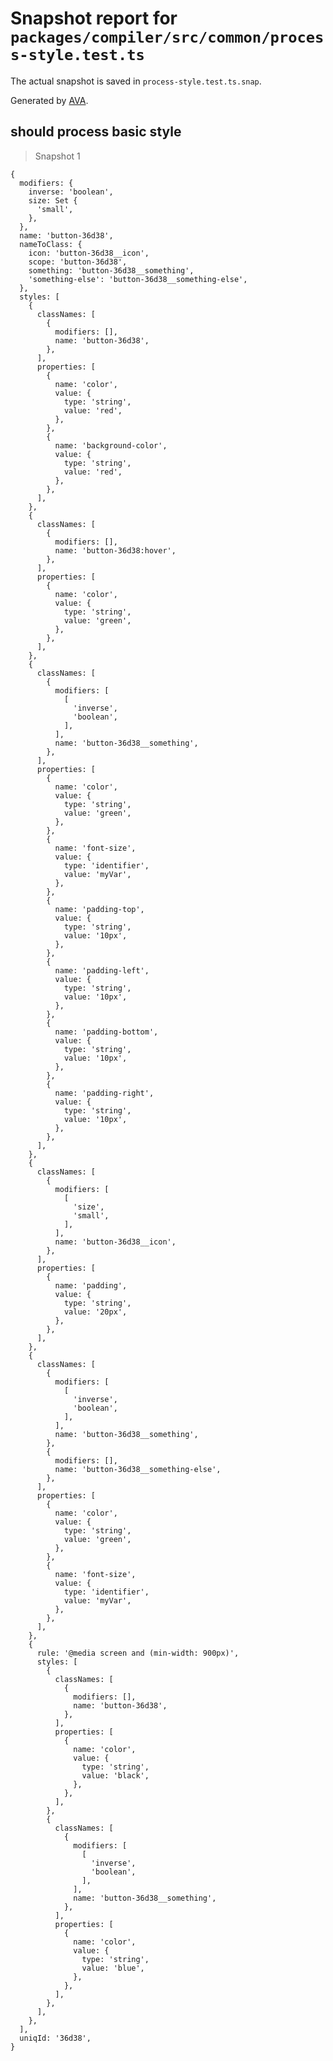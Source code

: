 # Snapshot report for `packages/compiler/src/common/process-style.test.ts`

The actual snapshot is saved in `process-style.test.ts.snap`.

Generated by [AVA](https://ava.li).

## should process basic style

> Snapshot 1

    {
      modifiers: {
        inverse: 'boolean',
        size: Set {
          'small',
        },
      },
      name: 'button-36d38',
      nameToClass: {
        icon: 'button-36d38__icon',
        scope: 'button-36d38',
        something: 'button-36d38__something',
        'something-else': 'button-36d38__something-else',
      },
      styles: [
        {
          classNames: [
            {
              modifiers: [],
              name: 'button-36d38',
            },
          ],
          properties: [
            {
              name: 'color',
              value: {
                type: 'string',
                value: 'red',
              },
            },
            {
              name: 'background-color',
              value: {
                type: 'string',
                value: 'red',
              },
            },
          ],
        },
        {
          classNames: [
            {
              modifiers: [],
              name: 'button-36d38:hover',
            },
          ],
          properties: [
            {
              name: 'color',
              value: {
                type: 'string',
                value: 'green',
              },
            },
          ],
        },
        {
          classNames: [
            {
              modifiers: [
                [
                  'inverse',
                  'boolean',
                ],
              ],
              name: 'button-36d38__something',
            },
          ],
          properties: [
            {
              name: 'color',
              value: {
                type: 'string',
                value: 'green',
              },
            },
            {
              name: 'font-size',
              value: {
                type: 'identifier',
                value: 'myVar',
              },
            },
            {
              name: 'padding-top',
              value: {
                type: 'string',
                value: '10px',
              },
            },
            {
              name: 'padding-left',
              value: {
                type: 'string',
                value: '10px',
              },
            },
            {
              name: 'padding-bottom',
              value: {
                type: 'string',
                value: '10px',
              },
            },
            {
              name: 'padding-right',
              value: {
                type: 'string',
                value: '10px',
              },
            },
          ],
        },
        {
          classNames: [
            {
              modifiers: [
                [
                  'size',
                  'small',
                ],
              ],
              name: 'button-36d38__icon',
            },
          ],
          properties: [
            {
              name: 'padding',
              value: {
                type: 'string',
                value: '20px',
              },
            },
          ],
        },
        {
          classNames: [
            {
              modifiers: [
                [
                  'inverse',
                  'boolean',
                ],
              ],
              name: 'button-36d38__something',
            },
            {
              modifiers: [],
              name: 'button-36d38__something-else',
            },
          ],
          properties: [
            {
              name: 'color',
              value: {
                type: 'string',
                value: 'green',
              },
            },
            {
              name: 'font-size',
              value: {
                type: 'identifier',
                value: 'myVar',
              },
            },
          ],
        },
        {
          rule: '@media screen and (min-width: 900px)',
          styles: [
            {
              classNames: [
                {
                  modifiers: [],
                  name: 'button-36d38',
                },
              ],
              properties: [
                {
                  name: 'color',
                  value: {
                    type: 'string',
                    value: 'black',
                  },
                },
              ],
            },
            {
              classNames: [
                {
                  modifiers: [
                    [
                      'inverse',
                      'boolean',
                    ],
                  ],
                  name: 'button-36d38__something',
                },
              ],
              properties: [
                {
                  name: 'color',
                  value: {
                    type: 'string',
                    value: 'blue',
                  },
                },
              ],
            },
          ],
        },
      ],
      uniqId: '36d38',
    }
